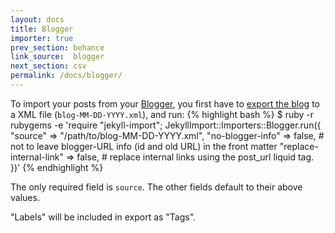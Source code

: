```yaml
---
layout: docs
title: Blogger
importer: true
prev_section: behance
link_source:  blogger
next_section: csv
permalink: /docs/blogger/
---
```


To import your posts from your [Blogger](https://www.blogger.com/),
you first have to [export the blog][export-blogger-xml]
to a XML file (`blog-MM-DD-YYYY.xml`),
and run:
{% highlight bash %}
$ ruby -r rubygems -e 'require "jekyll-import";
    JekyllImport::Importers::Blogger.run({
      "source"                => "/path/to/blog-MM-DD-YYYY.xml",
      "no-blogger-info"       => false, # not to leave blogger-URL info (id and old URL) in the front matter
      "replace-internal-link" => false, # replace internal links using the post_url liquid tag.
    })'
{% endhighlight %}

The only required field is `source`.
The other fields default to their above values.

"Labels" will be included in export as "Tags".

[export-blogger-xml]: https://support.google.com/blogger/answer/97416 "Export or import your blog - Blogger Help"
